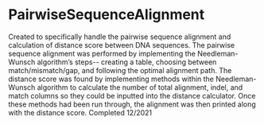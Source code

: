 # PairwiseSequenceAlignment
Created to specifically handle the pairwise sequence alignment and calculation of distance score between DNA sequences.
The pairwise sequence alignment was performed by implementing the Needleman-Wunsch algorithm’s steps-- creating a table, choosing between match/mismatch/gap, and following the optimal alignment path. 
The distance score was found by implementing methods within the Needleman-Wunsch algorithm to calculate the number of total alignment, indel, and match columns so they could be inputted into the distance calculator. 
Once these methods had been run through, the alignment was then printed along with the distance score.
Completed 12/2021
